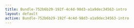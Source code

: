 ```yaml
---
title: Bundle-752b6b29-192f-4c4d-98d3-a1a9dec34563-intro
layout: default
active: Bundle-752b6b29-192f-4c4d-98d3-a1a9dec34563-intro
---
```


